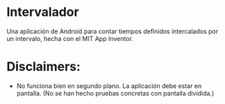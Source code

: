 # Intervalador
Una aplicación de Android para contar tiempos definidos intercalados por un intervalo, hecha con el MIT App Inventor.

# Disclaimers:
- No funciona bien en segundo plano. La aplicación debe estar en pantalla. (No se han hecho pruebas concretas con pantalla dividida.)
